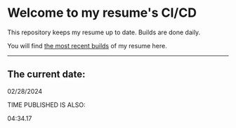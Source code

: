 # Welcome to my resume's CI/CD
This repository keeps my resume up to date. Builds are done daily.
  
You will find [the most recent builds](output/) of my resume here.
* * *
 
## The current date:  
 02/28/2024 
   
  
  
 TIME PUBLISHED IS ALSO: 
  
 04:34.17 
  
  
